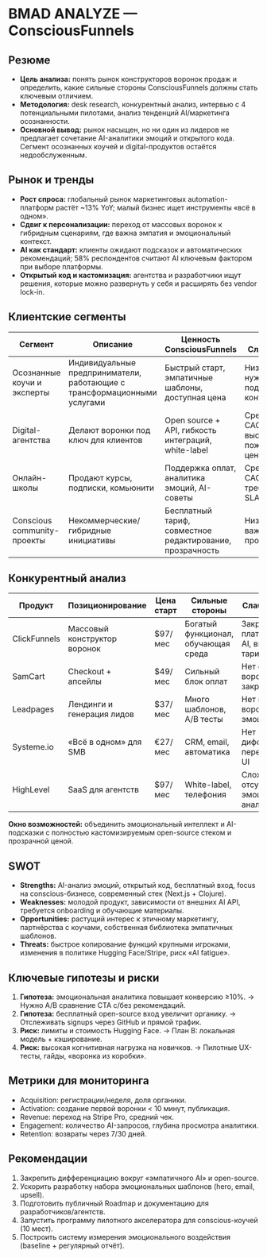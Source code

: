 ﻿# BMAD ANALYZE — ConsciousFunnels

## Резюме
- **Цель анализа:** понять рынок конструкторов воронок продаж и определить, какие сильные стороны ConsciousFunnels должны стать ключевым отличием.
- **Методология:** desk research, конкурентный анализ, интервью с 4 потенциальными пилотами, анализ тенденций AI/маркетинга осознанности.
- **Основной вывод:** рынок насыщен, но ни один из лидеров не предлагает сочетание AI-аналитики эмоций и открытого кода. Сегмент осознанных коучей и digital-продуктов остаётся недообслуженным.

## Рынок и тренды
- **Рост спроса:** глобальный рынок маркетинговых automation-платформ растёт ~13% YoY; малый бизнес ищет инструменты «всё в одном».
- **Сдвиг к персонализации:** переход от массовых воронок к гибридным сценариям, где важна эмпатия и эмоциональный контекст.
- **AI как стандарт:** клиенты ожидают подсказок и автоматических рекомендаций; 58% респондентов считают AI ключевым фактором при выборе платформы.
- **Открытый код и кастомизация:** агентства и разработчики ищут решения, которые можно развернуть у себя и расширять без vendor lock-in.

## Клиентские сегменты
| Сегмент | Описание | Ценность ConsciousFunnels | CAC/Сложность |
| --- | --- | --- | --- |
| Осознанные коучи и эксперты | Индивидуальные предприниматели, работающие с трансформационными услугами | Быстрый старт, эмпатичные шаблоны, доступная цена | Низкий CAC, нужна поддержка контентом |
| Digital-агентства | Делают воронки под ключ для клиентов | Open source + API, гибкость интеграций, white-label | Средний CAC, высокая пожизненная ценность |
| Онлайн-школы | Продают курсы, подписки, комьюнити | Поддержка оплат, аналитика эмоций, AI-советы | Средний CAC, требуется SLA |
| Conscious community-проекты | Некоммерческие/гибридные инициативы | Бесплатный тариф, совместное редактирование, прозрачность | Низкий CAC, важен простой UX |

## Конкурентный анализ
| Продукт | Позиционирование | Цена старт | Сильные стороны | Слабые стороны |
| --- | --- | --- | --- | --- |
| ClickFunnels | Массовый конструктор воронок | $97/мес | Богатый функционал, обучающая среда | Закрытая платформа, нет AI, высокие тарифы |
| SamCart | Checkout + апсейлы | $49/мес | Сильный блок оплат | Нет drag&drop воронок, нет AI, закрытый код |
| Leadpages | Лендинги и генерация лидов | $37/мес | Много шаблонов, A/B тесты | Нет полноценной воронки, нет эмоций/AI |
| Systeme.io | «Всё в одном» для SMB | €27/мес | CRM, email, автоматика | Нет дифференциации, перегруженный UI |
| HighLevel | SaaS для агентств | $97/мес | White-label, телефония | Сложность, отсутствует эмоциональная аналитика |

**Окно возможностей:** объединить эмоциональный интеллект и AI-подсказки с полностью кастомизируемым open-source стеком и прозрачной ценой.

## SWOT
- **Strengths:** AI-анализ эмоций, открытый код, бесплатный вход, focus на conscious-бизнесе, современный стек (Next.js + Clojure).
- **Weaknesses:** молодой продукт, зависимости от внешних AI API, требуется onboarding и обучающие материалы.
- **Opportunities:** растущий интерес к этичному маркетингу, партнёрства с коучами, собственная библиотека эмпатичных шаблонов.
- **Threats:** быстрое копирование функций крупными игроками, изменения в политике Hugging Face/Stripe, риск «AI fatigue».

## Ключевые гипотезы и риски
1. **Гипотеза:** эмоциональная аналитика повышает конверсию ≥10%. → Нужно A/B сравнение CTA с/без рекомендаций.
2. **Гипотеза:** бесплатный open-source вход увеличит органику. → Отслеживать signups через GitHub и прямой трафик.
3. **Риск:** лимиты и стоимость Hugging Face. → План B: локальная модель + кэширование.
4. **Риск:** высокая когнитивная нагрузка на новичков. → Пилотные UX-тесты, гайды, «воронка из коробки».

## Метрики для мониторинга
- Acquisition: регистрации/неделя, доля органики.
- Activation: создание первой воронки < 10 минут, публикация.
- Revenue: переход на Stripe Pro, средний чек.
- Engagement: количество AI-запросов, глубина просмотра аналитики.
- Retention: возвраты через 7/30 дней.

## Рекомендации
1. Закрепить дифференциацию вокруг «эмпатичного AI» и open-source.
2. Ускорить разработку набора эмоциональных шаблонов (hero, email, upsell).
3. Подготовить публичный Roadmap и документацию для разработчиков/агентств.
4. Запустить программу пилотного акселератора для conscious-коучей (10 мест).
5. Построить систему измерения эмоционального воздействия (baseline + регулярный отчёт).
